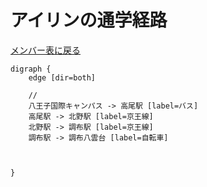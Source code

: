 # アイリンの通学経路

[メンバー表に戻る](member.md#メンバー表)

```graphviz
digraph {
    edge [dir=both]

    //
    八王子国際キャンパス -> 高尾駅 [label=バス]
    高尾駅 -> 北野駅 [label=京王線]
    北野駅 -> 調布駅 [label=京王線]
    調布駅 -> 調布八雲台 [label=自転車]



}
```
